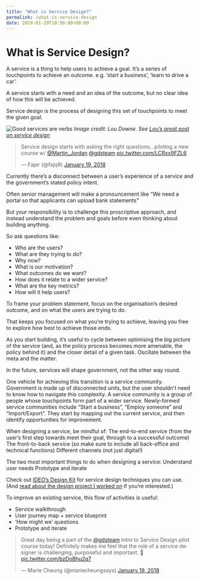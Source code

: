 ```yaml
---
title: "What is Service Design?"
permalink: /what-is-service-design
date: 2018-01-20T20:50:08+00:00
---
```


# What is Service Design?

A service is a thing to help users to achieve a goal. It’s a series of touchpoints to achieve an outcome. e.g. ‘start a business’, ‘learn to drive a car’.

A service starts with a need and an idea of the outcome, but no clear idea of how this will be achieved.

Service design is the process of designing this set of touchpoints to meet the given goal.

![Good services are verbs](What%20is%20Service%20Design%20%E2%80%93%20Martin%20Lugton_files/good-services-are-verbs-louise-downe.jpg)
*Image credit: Lou Downe. See [Lou’s great post on service design](https://designnotes.blog.gov.uk/2015/06/22/good-services-are-verbs-2/)*

<blockquote class="twitter-tweet">
<p lang="en" dir="ltr">Service design starts with asking the right questions…piloting a new course w/ <a href="https://twitter.com/Martin_Jordan?ref_src=twsrc%5Etfw">@Martin_Jordan</a> <a href="https://twitter.com/GDSTeam?ref_src=twsrc%5Etfw">@gdsteam</a> <a href="https://t.co/LCRxx9FZL6">pic.twitter.com/LCRxx9FZL6</a></p>
<p>— Fajer (@fajq8) <a href="https://twitter.com/fajq8/status/954301322077048833?ref_src=twsrc%5Etfw">January 19, 2018</a></p>
</blockquote>

Currently there’s a disconnect between a user’s experience of a service and the government’s stated policy intent.

Often senior management will make a pronouncement like “We need a portal so that applicants can upload bank statements”

But your responsibility is to challenge this proscriptive approach, and instead understand the problem and goals before even thinking about building anything.

So ask questions like:

- Who are the users?
- What are they trying to do?
- Why now?
- What is our motivation?
- What outcomes do we want?
- How does it relate to a wider service?
- What are the key metrics?
- How will it help users?

To frame your problem statement, focus on the organisation’s desired outcome, and on what the users are trying to do.

That keeps you focused on what you’re trying to achieve, leaving you free to explore how best to achieve those ends.

As you start building, it’s useful to cycle between optimising the big picture of the service (and, as the policy process becomes more amenable, the policy behind it) and the closer detail of a given task. Oscillate between the meta and the matter.

In the future, services will shape government, not the other way round.

One vehicle for achieving this transition is a service community.
Government is made up of disconnected units, but the user shouldn’t need to know how to navigate this complexity. A service community is a group of people whose touchpoints form part of a wider service. Newly-formed service communities include “Start a business”, “Employ someone” and “Import/Export”. They start by mapping out the current service, and then identify opportunities for improvement.

When designing a service, be mindful of:
The end-to-end service (from the user’s first step towards meet their goal, through to a successful outcome)
The front-to-back service (so make sure to include all back-office and technical functions)
Different channels (not just digital!)

The two most important things to do when designing a service:
Understand user needs
Prototype and iterate

Check out [IDEO’s Design Kit](http://www.designkit.org/methods) for service design techniques you can use. (And [read about the design project I worked on](https://www.martinlugton.com/might-broaden-political-discourse-understanding-people-age-25-35-uk-design-project-design-kit-course/) if you’re interested.)

To improve an existing service, this flow of activities is useful:

- Service walkthrough
- User journey map + service blueprint
- ‘How might we’ questions
- Prototype and iterate

<blockquote class="twitter-tweet">
<p lang="en" dir="ltr">Great day being a part of the <a href="https://twitter.com/GDSTeam?ref_src=twsrc%5Etfw">@gdsteam</a> Intro to Service Design pilot course today! Definitely makes me feel that the role of a service designer is challenging, purposeful and important. 🙌 <a href="https://t.co/bzDoBhu2q7">pic.twitter.com/bzDoBhu2q7</a></p>
<p>— Marie Cheung (@mariecheungsays) <a href="https://twitter.com/mariecheungsays/status/954422063669837825?ref_src=twsrc%5Etfw">January 19, 2018</a></p>
</blockquote>